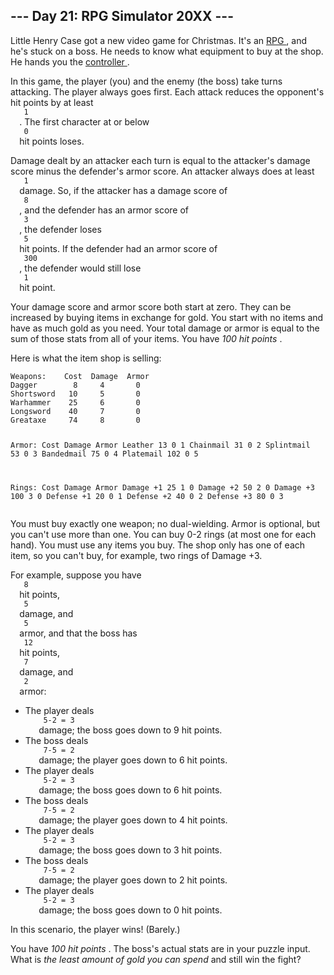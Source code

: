 <article class="day-desc">
 <h2>
  --- Day 21: RPG Simulator 20XX ---
 </h2>
 <p>
  Little
  <span title="The sky above the battle is the color of television, tuned to a dead channel.">
   Henry Case
  </span>
  got a new video game for Christmas.  It's an
  <a href="https://en.wikipedia.org/wiki/Role-playing_video_game">
   RPG
  </a>
  , and he's stuck on a boss.  He needs to know what equipment to buy at the shop.  He hands you the
  <a href="https://en.wikipedia.org/wiki/Game_controller">
   controller
  </a>
  .
 </p>
 <p>
  In this game, the player (you) and the enemy (the boss) take turns attacking.  The player always goes first.  Each attack reduces the opponent's hit points by at least
  <code>
   1
  </code>
  .  The first character at or below
  <code>
   0
  </code>
  hit points loses.
 </p>
 <p>
  Damage dealt by an attacker each turn is equal to the attacker's damage score minus the defender's armor score.  An attacker always does at least
  <code>
   1
  </code>
  damage.  So, if the attacker has a damage score of
  <code>
   8
  </code>
  , and the defender has an armor score of
  <code>
   3
  </code>
  , the defender loses
  <code>
   5
  </code>
  hit points.  If the defender had an armor score of
  <code>
   300
  </code>
  , the defender would still lose
  <code>
   1
  </code>
  hit point.
 </p>
 <p>
  Your damage score and armor score both start at zero.  They can be increased by buying items in exchange for gold.  You start with no items and have as much gold as you need.  Your total damage or armor is equal to the sum of those stats from all of your items.  You have
  <em>
   100 hit points
  </em>
  .
 </p>
 <p>
  Here is what the item shop is selling:
 </p>
 <pre><code>Weapons:    Cost  Damage  Armor
Dagger        8     4       0
Shortsword   10     5       0
Warhammer    25     6       0
Longsword    40     7       0
Greataxe     74     8       0

Armor:      Cost  Damage  Armor
Leather      13     0       1
Chainmail    31     0       2
Splintmail   53     0       3
Bandedmail   75     0       4
Platemail   102     0       5

Rings:      Cost  Damage  Armor
Damage +1    25     1       0
Damage +2    50     2       0
Damage +3   100     3       0
Defense +1   20     0       1
Defense +2   40     0       2
Defense +3   80     0       3
</code></pre>
 <p>
  You must buy exactly one weapon; no dual-wielding.  Armor is optional, but you can't use more than one.  You can buy 0-2 rings (at most one for each hand).  You must use any items you buy.  The shop only has one of each item, so you can't buy, for example, two rings of Damage +3.
 </p>
 <p>
  For example, suppose you have
  <code>
   8
  </code>
  hit points,
  <code>
   5
  </code>
  damage, and
  <code>
   5
  </code>
  armor, and that the boss has
  <code>
   12
  </code>
  hit points,
  <code>
   7
  </code>
  damage, and
  <code>
   2
  </code>
  armor:
 </p>
 <ul>
  <li>
   The player deals
   <code>
    5-2 = 3
   </code>
   damage; the boss goes down to 9 hit points.
  </li>
  <li>
   The boss deals
   <code>
    7-5 = 2
   </code>
   damage; the player goes down to 6 hit points.
  </li>
  <li>
   The player deals
   <code>
    5-2 = 3
   </code>
   damage; the boss goes down to 6 hit points.
  </li>
  <li>
   The boss deals
   <code>
    7-5 = 2
   </code>
   damage; the player goes down to 4 hit points.
  </li>
  <li>
   The player deals
   <code>
    5-2 = 3
   </code>
   damage; the boss goes down to 3 hit points.
  </li>
  <li>
   The boss deals
   <code>
    7-5 = 2
   </code>
   damage; the player goes down to 2 hit points.
  </li>
  <li>
   The player deals
   <code>
    5-2 = 3
   </code>
   damage; the boss goes down to 0 hit points.
  </li>
 </ul>
 <p>
  In this scenario, the player wins!  (Barely.)
 </p>
 <p>
  You have
  <em>
   100 hit points
  </em>
  .  The boss's actual stats are in your puzzle input.  What is
  <em>
   the least amount of gold you can spend
  </em>
  and still win the fight?
 </p>
</article>
